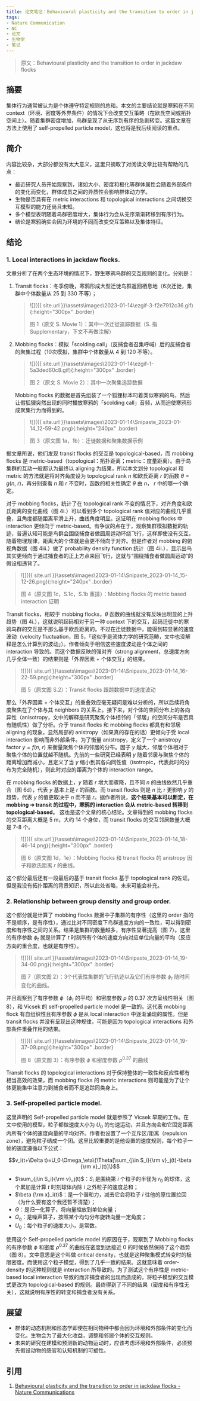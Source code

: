 ```yaml
---
title: 论文笔记：Behavioural plasticity and the transition to order in jackdaw flocks
tags: 
- Nature Communication 
- NC 
- 论文 
- 生物学 
- 笔记
---
```


> 原文：Behavioural plasticity and the transition to order in jackdaw flocks

## 摘要

集体行为通常被认为是个体遵守特定规则的总和。本文的主要结论就是寒鸦在不同 context（环境、密度等外界条件）的情况下会改变交互策略（在欧氏空间或拓扑空间上）。随着集群密度增加，鸟群呈现了从无序到有序的急剧转变。这篇文章在方法上使用了 self-propelled particle model，这也将是我后续阅读的重点。

<!--more-->

## 简介

内容比较杂，大部分都没有太大意义，这里只摘取了对阅读文章比较有帮助的几点：

- 最近研究人员开始观察到，诸如大小、密度和极化等群体属性会随着外部条件的变化而变化，群体成员之间的异质性会影响群体动力学。
- 生物是否具有在 metric interactions 和 topological interactions 之间切换交互模型的能力还尚且未知。
- 多个模型表明随着鸟群密度增大，集体行为会从无序渐渐转移到有序行为。
- 结论是寒鸦确实会因为环境的不同而改变交互策略以及集体特征。

## 结论

### 1. Local interactions in jackdaw flocks.

文章分析了在两个生态环境的情况下，野生寒鸦鸟群的交互规则的变化。分别是：

1. Transit flocks：冬季傍晚，寒鸦形成大型迁徙鸟群返回栖息地（6次迁徙，集群中个体数量从 25 到 330 不等）；
   > ![]({{ site.url }}\assets\images\2023-01-14\ezgif-3-f2e7912c36.gif){:height="300px" .border}
   >
   > 图 1（原文 S. Movie 1）：其中一次迁徙追踪数据（S. 指 Supplementary，下文不再做注解）

2. Mobbing flocks：模拟「scolding call」（反捕食者召集呼喊）后的反捕食者的聚集过程（10次模拟，集群中个体数量从 4 到 120 不等）。

   > ![]({{ site.url }}\assets\images\2023-01-14\ezgif-1-5a3ded60c8.gif){:height="300px" .border} 
   >
   > 图 2（原文 S. Movie 2）：其中一次聚集追踪数据

   Mobbing flocks 的数据是首先组装了一个狐狸标本叼着类似寒鸦的鸟，然后让假狐狸突然出现的同时播放寒鸦的「scolding call」音频，从而迫使寒鸦形成聚集行为而得到的。

   > ![]({{ site.url }}\assets\images\2023-01-14\Snipaste_2023-01-14_12-59-42.png){:height="240px" .border} 
   >
   > 图 3（原文图 1a，1b）：迁徙数据和聚集数据示例

据文章所说，他们发现 transit flocks 的交互是 topological-based，而 mobbing flocks 是 metric-based（topological：拓扑距离；metric：度量距离）。由于鸟集群的互动一般都认为最终以 aligning 为结果，所以本文划分 topological 和 metric 的方法就是将对齐角度设为 topological rank $n$ 和欧氏距离 $r$ 的函数 $\theta=g(n,\ r)$，再分别查看 $n$ 和 $r$ 不变时，函数的相关性确定 $\theta$ 由 $n$， $r$ 中的哪一个确定。

对于 mobbing flocks，统计了在 topological rank 不变的情况下，对齐角度和欧氏距离的变化曲线（图 4i.）可以看到多个 topological rank 值对应的曲线几乎重叠，且角度都随距离平滑上升，曲线角度明显。这证明在 mobbing flocks 中 interaction 更倾向于 metric-based。有争议的点在于，观察集群模拟数据的轨迹，普遍认知可能是鸟群会围绕捕食者做圆周运动环绕飞行，这样即使没有交互，随着物理规律，距离大的个体就是会更不倾向于对齐。但是作者对 mobbing 的俯视角数据（图 4iii.）做了 probability density function 统计（图 4ii.），显示出鸟其实更倾向于通过捕食者的正上方点来回飞行，这就与“围绕捕食者做圆周运动”的假设相违背了。

> ![]({{ site.url }}\assets\images\2023-01-14\Snipaste_2023-01-14_15-12-26.png){:height="240px" .border} 
>
> 图 4（原文图 1c，S.1c，S.1b 重排）：Mobbing flocks 的 metric based interaction 证明

Transit flocks，相较于 mobbing flocks，$\theta$ 函数的曲线就没有反映出明显的上升趋势（图 4i.），这就说明起码相对于另一种 context 下的交互，起码迁徙中的寒鸦鸟群的交互是不那么基于欧氏距离的。不过在迁徙数据中，能得到较显著的速度波动（velocity fluctuation，图 5，「这似乎是流体力学的研究范畴，文中也没解释是怎么计算到的波动」）。作者倾向于相信这些速度波动是个体之间的 interaction 导致的。而这个数据反映的强对齐（strong alignment，总速度方向几乎全体一致）的结果则是「外界因素 + 个体交互」的结果。

> ![]({{ site.url }}\assets\images\2023-01-14\Snipaste_2023-01-14_16-22-59.png){:height="300px" .border} 
>
> 图 5（原文图 S.2）：Transit flocks 跟踪数据中的速度波动

那么「外界因素 + 个体交互」的重叠效应毫无疑问是难以分析的，所以后续将角度聚焦在了个体与其 neighbors 的关系上。接下来，对个体的空间分布上的各向异性（anisotropy，文中的解释是研究聚焦个体相邻的「邻居」的空间分布是否具有随机性）做了分析。介于 transit flocks 和 mobbing flocks 都具有和邻居 aligning 的现象，显然局部的 anistropy（如果真的存在的话）更倾向于受 local interaction 影响而非外部条件。为了衡量 anistropy，定义了一个 anistropy factor $y=f(n,\ r)$ 来衡量聚焦个体的邻居的分布。因子 $y$ 越大，邻居个体相对于聚焦个体的位置就越不随机。先前的一些研究已经表明 $y$ 随着邻居与聚焦个体的距离增加而减小，且定义了当 $y$ 缩小到其各向同性值（isotropic，代表此时的分布为完全随机），则此时对应的距离为个体的 interaction range。

在 mobbing flocks 的数据上，$y$ 随着 $r$ 增大而骤降，且不同 $n$ 的曲线依然几乎重合（图 6d），代表 $y$ 基本上是 $r$ 的函数。而 transit flocks 则是 $n$ 比 $r$ 更影响 $y$ 的趋势，代表 $y$ 的值更取决于 $n$ 而不是 $r$。据作者所说，**这个结果基本可以断定，在 mobbing ➔ transit 的过程中，寒鸦的 interaction 会从 metric-based 转移到 topological-based**。 这也是这个文章的核心结论。文章得到的 mobbing flocks 的交互距离大概是 5 m，大约 14 个身位，而 transit flocks 的交互邻居数量大概是 7-8 个。

> ![]({{ site.url }}\assets\images\2023-01-14\Snipaste_2023-01-14_18-46-14.png){:height="300px" .border} 
>
> 图 6（原文图 1d，1e）：Mobbing flocks 和 transit flocks 的 anistropy 因子和欧氏距离 $r$ 的曲线。

这个部分最后还有一段最后的基于 transit flocks 基于 topological rank 的佐证。但是我没有拓扑距离的背景知识，所以此处省略，未来可能会补充。

### 2. Relationship between group density and group order.

这个部分就是计算了 mobbing flocks 数据中子集群的有序性（这里的 order 指的不是顺序，是有序性），通过比对不同密度下鸟群速度方向的一致性，可以得到密度和有序性之间的关系。结果是集群的数量越多，有序性显著提高（图 7）。这里的有序参数 $\phi_t$ 就是计算了 $t$ 时刻所有个体的速度方向对应单位向量的平均（反应方向的重合度，也就是有序性）。

> ![]({{ site.url }}\assets\images\2023-01-14\Snipaste_2023-01-14_19-34-00.png){:height="300px" .border} 
>
> 图 7（原文图 2）：3个代表性集群的飞行轨迹以及它们有序参数 $\phi_t$ 随时间变化的曲线。

并且观察到了有序参数 $\phi$（$\phi_t$ 的平均）和密度参数 $\rho$ 的 0.37 次方呈线性相关（图 8），和 Vicsek 的 self-propelled particle model 是一致的。这代表 mobbing flock 有自组织性且有序参数 $\phi$ 是从 local interaction 中逐渐涌现的属性。但是 transit flocks 并没有呈现出这种规律，可能是因为 topological interactions 和外部条件重叠作用的结果。

> ![]({{ site.url }}\assets\images\2023-01-14\Snipaste_2023-01-14_19-37-09.png){:height="300px" .border} 
>
> 图 8（原文图 3）：有序参数 $\phi$ 和密度参数 $\rho^{0.37}$ 的曲线

Transit flocks 的 topological interactions 对于保持整体的一致性和反应性都有相当高效的效果，而 mobbing flocks 的 metric interactions 则可能是为了让个体更能集中注意力到捕食者而不是追踪同类身上。

### 3. Self-propelled particle model.

这里声明的 Self-propelled particle model 就是参照了 Vicsek 早期的工作。在文中使用的模型，粒子都做速度大小为 $U_0$ 的匀速运动，并且方向会和它固定距离内所有个体的速度向量的平均对齐。作者也设置了一个互斥区/距离（repulsion zone），避免粒子结成一个团。这里比较重要的是他设置的速度规则，每个粒子一帧的速度遵循以下公式：

$$v_i(t+\Delta t)=U_0·\Omega_\eta\{\Theta[\sum_{j\in S_i}{\rm v}_j(t)-\beta {\rm x}_i(t)]\}$$

- $\sum_{j\in S_i}{\rm v}_j(t)$：$S_i$ 是围绕第 $i$ 个粒子的半径为 $r_0$ 的球体，这个累加是计算 $t$ 时刻球体内除 $i$ 之外粒子的速度总和；
- $\beta {\rm x}_i(t)$：是一个谐和力，减去它会将粒子 $i$ 往他的原位置拉回（为什么要有这个我还暂不清楚）；
- $\Theta$：是归一化算子，将向量缩放到单位向量；
- $\Omega_\eta$：是噪声算子，按照某个均匀分布旋转向量一定角度；
- $U_0$：每个粒子的速度大小，是常数。

使用这个 Self-propelled particle model 的原因在于，观察到了 Mobbing flocks 的有序参数 $\phi$ 和密度 $\rho^{0.37}$ 的曲线在密度到达接近 0 的时候依然保持了这个趋势（图 8）。文中意思是这个叫做 critical density，也就是这种聚集模式转变时的极限密度。而使用这个粒子模型，得到了几乎一致的结果。这就意味着 order-density 的这种规则就是 interaction 所导致的。为了测试这个有序性是 metric-based local interaction 导致的而非捕食者的出现而造成的，将粒子模型的交互模式更改为 topological-based 的规则。最终得到了不同的结果（密度和有序性无关），这就说明有序性的转变和捕食者没有关系。

## 展望

- 群体的动态机制和形态学即使在相同物种中都会因为环境和外部条件的变化而变化。生物会为了最大化收益，调整和邻居个体的交互规则。
- 未来的研究在建模和预测新的动物运动时，应该考虑环境和外部条件，必须预先假设动物的感官和认知机制的可塑性。

## 引用

1. [Behavioural plasticity and the transition to order in jackdaw flocks - Nature Communications](https://www.nature.com/articles/s41467-019-13281-4)
